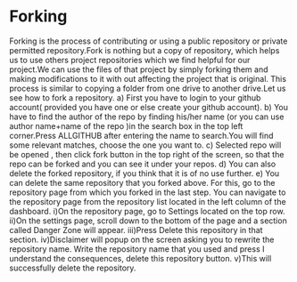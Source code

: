 # Forking
Forking is the process of contributing or using  a public repository or private permitted repository.Fork is nothing but a copy of repository, which helps us to use others project repositories which we find helpful for our project.We can use the files of that project by simply forking them and making modifications to it with out affecting the project that is original.
This process is similar to copying a folder from one drive to another drive.Let us see how to fork a repository.
  a) First you have to login to your github account( provided you have one or else create your github account).
  b) You have to find the author of the repo by finding his/her name (or you can use author name+name of the repo )in the search box in the top left corner.Press ALLGITHUB          after entering the name to search.You will find some relevant matches, choose the one you want to.
  c) Selected repo will be opened , then click fork button in the top right of the screen, so that the repo can be forked and you can see it under your repos.
  d) You can also delete the forked repository, if you think that it is of no use further.
  e) You can delete the same repository that you forked above. For this, go to the repository page from which you forked in the last step. You can navigate to the                    repository page from the repository list located in the left column of the dashboard.
     i)On the repository page, go to Settings located on the top row.
     ii)On the settings page, scroll down to the bottom of the page and a section called Danger Zone will appear.
     iii)Press Delete this repository in that section.
     iv)Disclaimer will popup on the screen asking you to rewrite the repository name. Write the repository name that you used and press I understand the consequences, delete           this repository button.
     v)This will successfully delete the repository.
  
